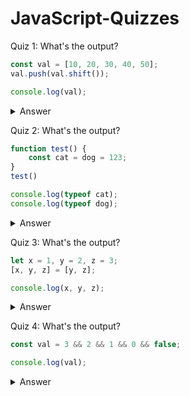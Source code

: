 # JavaScript-Quizzes

Quiz 1: What's the output? 

```JavaScript
const val = [10, 20, 30, 40, 50];
val.push(val.shift());

console.log(val);
``` 
<details>
<summary>Answer</summary>
Let's break it 

<code style="white-space:nowrap;">shift()</code> removes the first element and returns the removed element.

<code style="white-space:nowrap;">push()</code> adds the elements at the end of the array and returns the new length of the array 

<code style="white-space:nowrap;">val.shift()</code> -> removes 10
<code style="white-space:nowrap;">val.push(10)</code> -> 10 back to array's end

Output: [20, 30, 40, 10]

Answer Credit - [Shan Shah](https://twitter.com/codewithshan)

</details>

Quiz 2: What's the output? 

```JavaScript
function test() {
    const cat = dog = 123;
}
test()

console.log(typeof cat);
console.log(typeof dog);
``` 

<details>
<summary>Answer</summary>
The code start execution from invoked <code style="white-space:nowrap;">"test"</code> function. so in <code style="white-space:nowrap;">"test"</code> function, first <code style="white-space:nowrap;">123</code> assigned to <code style="white-space:nowrap;">dog</code> varibale and then the new value of <code style="white-space:nowrap;">dog</code> is assigned to <code style="white-space:nowrap;">cat</code> both value are <code style="white-space:nowrap;">123</code>.
<br/>
<br/>
Now if we <code style="white-space:nowrap;">console.log(typeof cat);</code> it should be <code style="white-space:nowrap;">undefined.</code> because cat is explicity declred with 'const' keyword which makes it local variable and if the execution of function end the local memory vanished.
<br/>
<br/>
<code style="white-space:nowrap;">console.log(typeof dog);</code> → In this line of code should print a <code style="white-space:nowrap;">number</code> because <code style="white-space:nowrap;">dog</code> variable is not explicity declared in the test function. So this becomes a global variable. And global variable can access anywhere. So the output should be <code style="white-space:nowrap;">undefined and number</code>

Answer Credit - [Haroon Hayat](https://twitter.com/hanohayat)

</details>

Quiz 3: What's the output? 

```JavaScript
let x = 1, y = 2, z = 3;
[x, y, z] = [y, z];

console.log(x, y, z);
``` 

<details>
<summary>Answer</summary>
<code style="white-space:nowrap;">let x = 1, y = 2, z = 3;</code> → This line store x = 1, y = 2 and z = 3 in memory. 
<br/>
<code style="white-space:nowrap;">[x, y, z] = [y, z];</code> → In this like if JavaSScript look square brackets on the lift side of assignment operator "=". Then it will inderstand that it is not array but it it destracturing. 

1. So the value of y which is 2 is assign to x. 
2. Then the value of z which is 3 is assign to y.
3. And there is nothing which is assign to z. So the value of z is undefined. 

<code style="white-space:nowrap;">console.log(x, y, z);</code> → So answer is 2, 3, undefined

Answer Credit - [Haroon Hayat](https://twitter.com/hanohayat)
</details>

Quiz 4: What's the output? 

```JavaScript
const val = 3 && 2 && 1 && 0 && false;

console.log(val);
```
<details>
<summary>Answer</summary>
3 && 2 ==> goes to 2 because 3 is truthy  <br>
2 && 1 ==> goes to 1 because 2 is truthy  <br>
1 && 0 ==> goes to 0 because 1 is truthy  <br>
0 && false ==> stays at 0 because it's falsy (&& stops when left side is falsy)  <br>
<br>
therefore val = 0
</details>